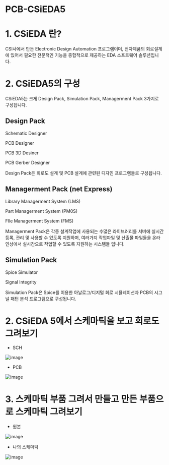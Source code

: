 # PCB-CSiEDA5
# 1. CSiEDA 란? 
CSI사에서 만든 Electronic Design Automation 프로그램이며, 전자제품의 회로설계에 있어서 필요한 전문적인 기능을 종합적으로 제공하는 EDA 소프트웨어 솔루션입니다.

# 2. CSiEDA5의 구성
CSiEDA5는 크게 Design Pack, Simulation Pack, Managerment Pack 3가지로 구성됩니다.

## Design Pack
Schematic Designer

PCB Designer

PCB 3D Desiner

PCB Gerber Designer

Design Pack은 회로도 설계 및 PCB 설계에 관련된 디자인 프로그램들로 구성됩니다.
## Managerment Pack (net Express)
Library Managerment System (LMS)

Part Managerment System (PM0S)

FIle Managerment System (FMS)

Managerment Pack은 각종 설계작업에 사용되는 수많은 라이브러리를 서버에 실시간 등록, 관리 및 사용할 수 있도록 지원하며, 여러가지 작업파일 및 산출물 파일들을 온라인상에서 실시간으로 작업할 수 있도록 지원하는 시스템들 입니다.
## Simulation Pack
Spice Simulator

Signal Integrity

Simulation Pack은 Spice를 이용한 아날로그/디지털 회로 시뮬레이션과 PCB의 시그널 패턴 분석 프로그램으로 구성됩니다.

# 2. CSiEDA 5에서 스케마틱을 보고 회로도 그려보기

- SCH

![image](https://github.com/hsy0511/PCB-CSiEDA5/assets/104752580/6b5083c6-fec6-4896-a103-3e20688129ce)

- PCB

![image](https://github.com/hsy0511/PCB-CSiEDA5/assets/104752580/dc4aaa2e-c1d6-419b-8fde-30018b741dc3)

# 3. 스케마틱 부품 그려서 만들고 만든 부품으로 스케마틱 그려보기

- 원본

![image](https://github.com/hsy0511/PCB-CSiEDA5/assets/104752580/19297ef1-ec5b-457c-89e7-c48904e62b71)

- 나의 스케마틱

![image](https://github.com/hsy0511/PCB-CSiEDA5/assets/104752580/f1577e2d-b1b9-4425-939e-602090c29bb8)

